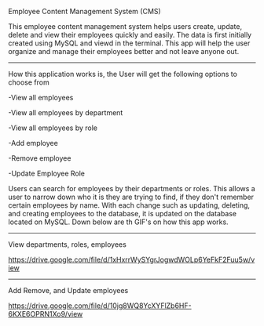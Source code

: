 Employee Content Management System (CMS)

This employee content management system helps users create, update, delete and view their employees quickly and easily.  The data is first initially created using MySQL and viewd in the terminal.  This app will help the user organize and manage their employees better and not leave anyone out.


*****
How this application works is, the User will get the following options to choose from

-View all employees

-View all employees by department

-View all employees by role

-Add employee

-Remove employee

-Update Employee Role

Users can search for employees by their departments or roles.  This allows a user to narrow down who it is they are trying to find, if they don't remember certain employees by name.  With each change such as updating, deleting, and creating employees to the database, it is updated on the database located on MySQL.  Down below are th GIF's on how this app works.

*****
View departments, roles, employees

https://drive.google.com/file/d/1xHxrrWySYgrJogwdWOLp6YeFkF2Fuu5w/view


*****
Add Remove, and Update employees

https://drive.google.com/file/d/10jg8WQ8YcXYFlZb6HF-6KXE6OPRN1Xo9/view
 
